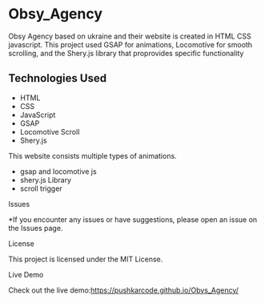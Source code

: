 # Obsy_Agency
Obsy Agency based on ukraine and their website is created in HTML CSS javascript. This project used GSAP for animations, Locomotive for smooth scrolling, and the Shery.js library that proprovides specific functionality

Technologies Used
-----------------------------------------------

* HTML
* CSS
* JavaScript
* GSAP
* Locomotive Scroll
* Shery.js


This website consists multiple types of animations.

* gsap and locomotive js
* shery.js Library
* scroll trigger


Issues

*If you encounter any issues or have suggestions, please open an issue on the Issues page.

License

This project is licensed under the MIT License.

Live Demo

Check out the live demo:https://pushkarcode.github.io/Obys_Agency/

